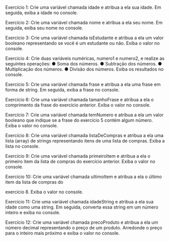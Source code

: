Exercício 1: Crie uma variável chamada idade e atribua a ela sua idade. Em seguida, exiba a idade no console.

Exercício 2: Crie uma variável chamada nome e atribua a ela seu nome. Em seguida, exiba seu nome no
console.

Exercício 3: Crie uma variável chamada isEstudante e atribua a ela um valor booleano representando se você é
um estudante ou não. Exiba o valor no console.

Exercício 4: Crie duas variáveis numéricas, numero1 e numero2, e realize as seguintes operações:
● Soma dos números.
● Subtração dos números.
● Multiplicação dos números.
● Divisão dos números.
Exiba os resultados no console.

Exercício 5: Crie uma variável chamada frase e atribua a ela uma frase em forma de string. Em seguida, exiba
a frase no console.

Exercício 6: Crie uma variável chamada tamanhoFrase e atribua a ela o comprimento da frase do exercício
anterior. Exiba o valor no console.

Exercício 7: Crie uma variável chamada temNumero e atribua a ela um valor booleano que indique se a frase
do exercício 5 contém algum número. Exiba o valor no console.

Exercício 8: Crie uma variável chamada listaDeCompras e atribua a ela uma lista (array) de strings
representando itens de uma lista de compras. Exiba a lista no console.

Exercício 9: Crie uma variável chamada primeiroItem e atribua a ela o primeiro item da lista de compras do
exercício anterior. Exiba o valor no console.

Exercício 10: Crie uma variável chamada ultimoItem e atribua a ela o último item da lista de compras do

exercício 8. Exiba o valor no console.

Exercício 11: Crie uma variável chamada idadeString e atribua a ela sua idade como uma string. Em seguida,
converta essa string em um número inteiro e exiba no console.

Exercício 12: Crie uma variável chamada precoProduto e atribua a ela um número decimal representando o
preço de um produto. Arredonde o preço para o inteiro mais próximo e exiba o valor no console.
